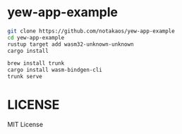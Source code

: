 # yew-app-example

```sh
git clone https://github.com/notakaos/yew-app-example
cd yew-app-example
rustup target add wasm32-unknown-unknown
cargo install

brew install trunk
cargo install wasm-bindgen-cli
trunk serve
```

# LICENSE

MIT License